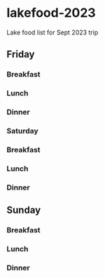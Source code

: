 # lakefood-2023
Lake food list for Sept 2023 trip

## Friday

### Breakfast

### Lunch

### Dinner

### Saturday

### Breakfast

### Lunch

### Dinner

## Sunday

### Breakfast

### Lunch

### Dinner
